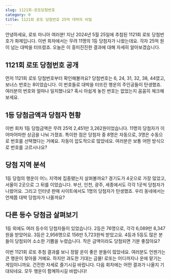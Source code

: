 ```yaml
---
slug: 1121회-로또당첨번호
category: 0
title: 1121회 로또 당첨번호 25억 대박의 비밀
---
```


안녕하세요, 로또 마니아 여러분! 지난 2024년 5월 25일에 추첨된 1121회 로또 당첨번호가 화제입니다. 이번 회차에서는 무려 11명의 1등 당첨자가 나왔는데요. 각자 25억 원이 넘는 대박을 터뜨렸죠. 오늘은 이 흥미진진한 결과에 대해 자세히 알아보겠습니다.

## 1121회 로또 당첨번호 공개

먼저 1121회 로또 당첨번호부터 확인해볼까요? 당첨번호는 6, 24, 31, 32, 38, 44였고, 보너스 번호는 8이었습니다. 이 번호들로 대박을 터뜨린 행운의 주인공들이 탄생했죠. 여러분의 번호와 얼마나 일치했나요? 혹시 아쉽게 놓친 번호는 없었는지 꼼꼼히 체크해보세요.

## 1등 당첨금액과 당첨자 현황

이번 회차 1등 당첨금액은 무려 25억 2,451만 3,262원이었습니다. 11명의 당첨자가 이 어마어마한 상금을 나눠 가졌죠. 특이한 점은 당첨자 중 8명은 자동으로, 3명은 수동으로 번호를 선택했다는 거예요. 자동이 압도적으로 많았네요. 여러분은 보통 어떤 방식으로 번호를 고르시나요?

## 당첨 지역 분석

1등 당첨의 행운이 어느 지역에 집중됐는지 살펴볼까요? 경기도가 4곳으로 가장 많았고, 서울이 2곳으로 그 뒤를 이었습니다. 부산, 인천, 광주, 세종에서도 각각 1곳씩 당첨자가 나왔어요. 그리고 인터넷 판매 사이트에서도 1명의 당첨자가 탄생했죠. 우리 동네에서는 언제쯤 대박 당첨자가 나올까요?

## 다른 등수 당첨금 살펴보기

1등 외에도 여러 등수의 당첨자들이 있었습니다. 2등은 76명으로, 각각 6,089만 8,347원을 받았어요. 3등은 2,956명으로 156만 5,723원씩 받았고요. 4등과 5등도 많은 분들이 당첨되어 소소한 기쁨을 누렸습니다. 작은 금액이라도 당첨되면 기분 좋잖아요?

이번 1121회 로또 추첨 결과를 보니 정말 운이 좋은 분들이 많았네요. 여러분도 언젠가는 큰 행운이 찾아올 거예요. 하지만 과도한 기대는 금물! 로또는 어디까지나 운에 맡기는 게임이니까요. 건전한 자세로 즐기시길 바랍니다. 다음 회차에는 어떤 결과가 나올지 기대되네요. 모두 행운이 함께하시길 바랍니다!